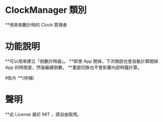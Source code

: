 # ClockManager 類別
**用來倒數計時的 Clock 管理者

# 功能說明
**可以用來建立「倒數計時器」。
**即使 App 關掉，下次開啟也會自動計算關掉 App 的時間差，然後繼續倒數。
**畫面切換也不會影響內部時鐘計算。

#影片
**(待補)

# 聲明
**此 License 屬於 MIT ，請自由取用。
